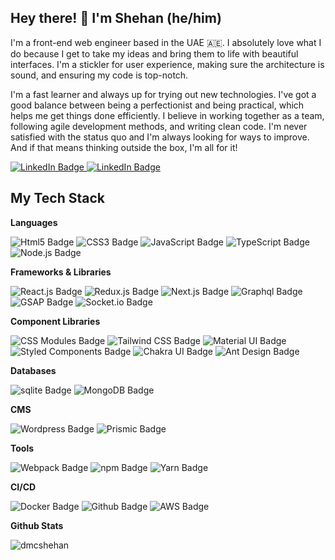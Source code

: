 ## Hey there! 👋 I'm Shehan (he/him)

<p>I'm a front-end web engineer based in the UAE 🇦🇪. I absolutely love what I do because I get to take my ideas and bring them to life with beautiful interfaces. I'm a stickler for user experience, making sure the architecture is sound, and ensuring my code is top-notch.</p>

<p>I'm a fast learner and always up for trying out new technologies. I've got a good balance between being a perfectionist and being practical, which helps me get things done efficiently. I believe in working together as a team, following agile development methods, and writing clean code. I'm never satisfied with the status quo and I'm always looking for ways to improve. And if that means thinking outside the box, I'm all for it!</p>

<a href="www.linkedin.com/in/dmcshehan" target="_blank">
    <img src="https://img.shields.io/badge/Connect With me-blue?style=for-the-badge&logo=linkedin&logoColor=white" alt="LinkedIn Badge"/>
</a>
<a href="mailto:dmcshehan@outlook.com">
    <img src="https://img.shields.io/badge/Send Me an Email-EA4335?style=for-the-badge&logo=gmail&logoColor=white" alt="LinkedIn Badge"/>
</a>
  
## My Tech Stack 

 **Languages**

<img src="https://img.shields.io/badge/Html-E34F26?style=for-the-badge&logo=html5&logoColor=white" alt="Html5 Badge"/> <img src="https://img.shields.io/badge/css-1572B6?style=for-the-badge&logo=css3&logoColor=white" alt="CSS3 Badge"/> <img src="https://img.shields.io/badge/javascript-F7DF1E?style=for-the-badge&logo=javascript&logoColor=black" alt="JavaScript Badge"/> <img src="https://img.shields.io/badge/typescript-3178C6?style=for-the-badge&logo=typescript&logoColor=white" alt="TypeScript Badge"/> <img src="https://img.shields.io/badge/node.js-339933?style=for-the-badge&logo=node.js&logoColor=white" alt="Node.js Badge"/>

**Frameworks & Libraries**

<img src="https://img.shields.io/badge/react.js-61DAFB?style=for-the-badge&logo=react&logoColor=white" alt="React.js Badge"/> <img src="https://img.shields.io/badge/redux.js-764ABC?style=for-the-badge&logo=redux&logoColor=white" alt="Redux.js Badge"/> <img src="https://img.shields.io/badge/next.js-000000?style=for-the-badge&logo=next.js&logoColor=white" alt="Next.js Badge"/> <img src="https://img.shields.io/badge/graphql-E10098?style=for-the-badge&logo=graphql&logoColor=white" alt="Graphql Badge"/> <img src="https://img.shields.io/badge/GSAP-88CE02?style=for-the-badge&logo=greensock&logoColor=black" alt="GSAP Badge"/> <img src="https://img.shields.io/badge/socket.io-61DAFB?style=for-the-badge&logo=socket.io&logoColor=white" alt="Socket.io Badge"/>

**Component Libraries**

<img src="https://img.shields.io/badge/CSS Modules-000000?style=for-the-badge&logo=cssmodules&logoColor=white" alt="CSS Modules Badge"/> <img src="https://img.shields.io/badge/Tailwind CSS-06B6D4?style=for-the-badge&logo=tailwindcss&logoColor=white" alt="Tailwind CSS Badge"/> <img src="https://img.shields.io/badge/mui-007FFF?style=for-the-badge&logo=mui&logoColor=white" alt="Material UI Badge"/> <img src="https://img.shields.io/badge/styled components-DB7093?style=for-the-badge&logo=styledcomponents&logoColor=white" alt="Styled Components Badge"/>
<img src="https://img.shields.io/badge/chakra ui-319795?style=for-the-badge&logo=chakraui&logoColor=white" alt="Chakra UI Badge"/> <img src="https://img.shields.io/badge/Ant Design-0170FE?style=for-the-badge&logo=antdesign&logoColor=white" alt="Ant Design Badge"/>

**Databases**

<img src="https://img.shields.io/badge/sqlite-003B57?style=for-the-badge&logo=sqlite&logoColor=white" alt="sqlite Badge"/> <img src="https://img.shields.io/badge/mongo db-47A248?style=for-the-badge&logo=mongodb&logoColor=white" alt="MongoDB Badge"/>

**CMS**

<img src="https://img.shields.io/badge/wordpress-21759B?style=for-the-badge&logo=wordpress&logoColor=white" alt="Wordpress Badge"/> <img src="https://img.shields.io/badge/prismic-5163BA?style=for-the-badge&logo=prismic&logoColor=white" alt="Prismic Badge"/>

**Tools**

<img src="https://img.shields.io/badge/webpack-8DD6F9?style=for-the-badge&logo=webpack&logoColor=white" alt="Webpack Badge"/> <img src="https://img.shields.io/badge/npm-CB3837?style=for-the-badge&logo=npm&logoColor=white" alt="npm Badge"/> <img src="https://img.shields.io/badge/yarn-2C8EBB?style=for-the-badge&logo=webpack&logoColor=white" alt="Yarn Badge"/>

**CI/CD**

<img src="https://img.shields.io/badge/docker-2496ED?style=for-the-badge&logo=docker&logoColor=white" alt="Docker Badge"/> <img src="https://img.shields.io/badge/github-181717?style=for-the-badge&logo=github&logoColor=white" alt="Github Badge"/> <img src="https://img.shields.io/badge/AWS-FF9900?style=for-the-badge&logo=amazon-aws&logoColor=white" alt="AWS Badge"/>


**Github Stats**

<img src="https://github-readme-stats.vercel.app/api?username=dmcshehan&show_icons=true" alt="dmcshehan" />


